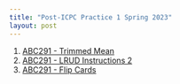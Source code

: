 ```yaml
---
title: "Post-ICPC Practice 1 Spring 2023"
layout: post
---
```

1. [ABC291 - Trimmed Mean](https://atcoder.jp/contests/abc291/tasks/abc291_b)
2. [ABC291 - LRUD Instructions 2](https://atcoder.jp/contests/abc291/tasks/abc291_c)
3. [ABC291 - Flip Cards](https://atcoder.jp/contests/abc291/tasks/abc291_d)
